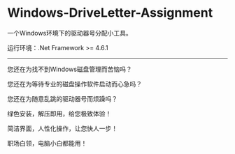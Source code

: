 # Windows-DriveLetter-Assignment
一个Windows环境下的驱动器号分配小工具。

运行环境：.Net Framework >= 4.6.1

---

您还在为找不到Windows磁盘管理而苦恼吗？

您还在为等待专业的磁盘操作软件启动而心急吗？

您还在为随意乱跳的驱动器号而烦躁吗？

绿色安装，解压即用，给您极致体验！

简洁界面，人性化操作，让您快人一步！

职场白领，电脑小白都能用！

